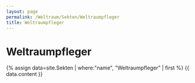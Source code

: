```yaml
---
layout: page
permalink: /Weltraum/Sekten/Weltraumpfleger
title: Weltraumpfleger
---
```


# Weltraumpfleger

{% assign data=site.Sekten | where:"name", "Weltraumpfleger" | first %}
{{ data.content }}

